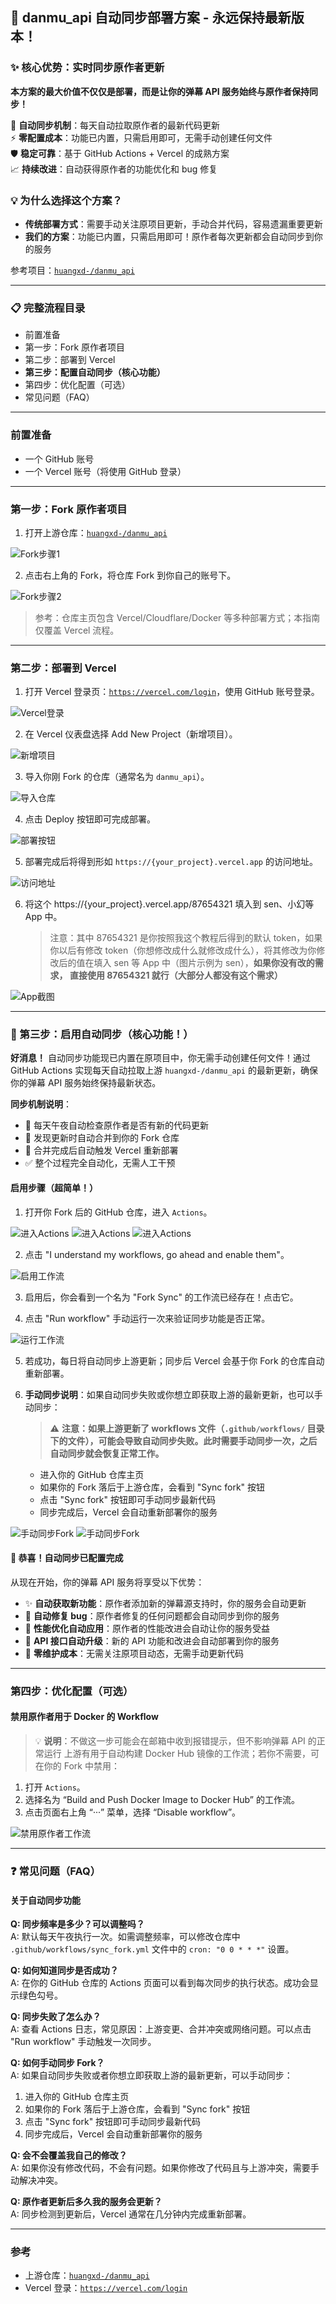 ## 🚀 danmu_api 自动同步部署方案 - 永远保持最新版本！

### ✨ 核心优势：实时同步原作者更新

**本方案的最大价值不仅仅是部署，而是让你的弹幕 API 服务始终与原作者保持同步！**

🔄 **自动同步机制**：每天自动拉取原作者的最新代码更新  
⚡ **零配置成本**：功能已内置，只需启用即可，无需手动创建任何文件  
🛡️ **稳定可靠**：基于 GitHub Actions + Vercel 的成熟方案  
📈 **持续改进**：自动获得原作者的功能优化和 bug 修复

### 💡 为什么选择这个方案？

- **传统部署方式**：需要手动关注原项目更新，手动合并代码，容易遗漏重要更新
- **我们的方案**：功能已内置，只需启用即可！原作者每次更新都会自动同步到你的服务

参考项目：[`huangxd-/danmu_api`](https://github.com/huangxd-/danmu_api)

---

### 📋 完整流程目录

- 前置准备
- 第一步：Fork 原作者项目
- 第二步：部署到 Vercel
- **第三步：配置自动同步（核心功能）**
- 第四步：优化配置（可选）
- 常见问题（FAQ）

---

### 前置准备

- 一个 GitHub 账号
- 一个 Vercel 账号（将使用 GitHub 登录）

---

### 第一步：Fork 原作者项目

1. 打开上游仓库：[`huangxd-/danmu_api`](https://github.com/huangxd-/danmu_api)

![Fork步骤1](images/step-01-fork.png)

2. 点击右上角的 Fork，将仓库 Fork 到你自己的账号下。

![Fork步骤2](images/step-02-fork.png)

> 参考：仓库主页包含 Vercel/Cloudflare/Docker 等多种部署方式；本指南仅覆盖 Vercel 流程。

---

### 第二步：部署到 Vercel

1. 打开 Vercel 登录页：[`https://vercel.com/login`](https://vercel.com/login)，使用 GitHub 账号登录。

![Vercel登录](images/step-03-vercel-login.png)

2. 在 Vercel 仪表盘选择 Add New Project（新增项目）。

![新增项目](images/step-04-vercel-new-project.png)

3. 导入你刚 Fork 的仓库（通常名为 `danmu_api`）。

![导入仓库](images/step-05-vercel-import.png)

4. 点击 Deploy 按钮即可完成部署。

![部署按钮](images/step-06-vercel-deploy.png)

5. 部署完成后将得到形如 `https://{your_project}.vercel.app` 的访问地址。

![访问地址](images/step-06-01-vercel-deploy.png)

6. 将这个 https://{your_project}.vercel.app/87654321 填入到 sen、小幻等 App 中。
   > 注意：其中 87654321 是你按照我这个教程后得到的默认 token，如果你以后有修改 token（你想修改成什么就修改成什么），将其修改为你修改后的值在填入 sen 等 App 中（图片示例为 sen），**如果你没有改的需求， 直接使用 87654321 就行（大部分人都没有这个需求）**

![App截图](images/step-06-02-vercel-deploy.png)

---

### 🎯 第三步：启用自动同步（核心功能！）

**好消息！** 自动同步功能现已内置在原项目中，你无需手动创建任何文件！通过 GitHub Actions 实现每天自动拉取上游 `huangxd-/danmu_api` 的最新更新，确保你的弹幕 API 服务始终保持最新状态。

**同步机制说明**：

- 📅 每天午夜自动检查原作者是否有新的代码更新
- 🔄 发现更新时自动合并到你的 Fork 仓库
- 🚀 合并完成后自动触发 Vercel 重新部署
- ✅ 整个过程完全自动化，无需人工干预

#### 启用步骤（超简单！）

1. 打开你 Fork 后的 GitHub 仓库，进入 `Actions`。

![进入Actions](images/step-07-action.png)
![进入Actions](images/step-08-action.png)
![进入Actions](images/step-09-action.png)

2. 点击 "I understand my workflows, go ahead and enable them"。

![启用工作流](images/step-10-action.png)

3. 启用后，你会看到一个名为 "Fork Sync" 的工作流已经存在！点击它。

4. 点击 "Run workflow" 手动运行一次来验证同步功能是否正常。

![运行工作流](images/step-14-action.png)

5. 若成功，每日将自动同步上游更新；同步后 Vercel 会基于你 Fork 的仓库自动重新部署。

6. **手动同步说明**：如果自动同步失败或你想立即获取上游的最新更新，也可以手动同步：

   > ⚠️ **注意：如果上游更新了 workflows 文件（`.github/workflows/` 目录下的文件），可能会导致自动同步失败。此时需要手动同步一次，之后自动同步就会恢复正常工作。**

   - 进入你的 GitHub 仓库主页
   - 如果你的 Fork 落后于上游仓库，会看到 "Sync fork" 按钮
   - 点击 "Sync fork" 按钮即可手动同步最新代码
   - 同步完成后，Vercel 会自动重新部署你的服务

![手动同步Fork](images/step-16-01-action.png)
![手动同步Fork](images/step-16-02-action.png)

#### 🎉 恭喜！自动同步已配置完成

从现在开始，你的弹幕 API 服务将享受以下优势：

- ✨ **自动获取新功能**：原作者添加新的弹幕源支持时，你的服务会自动更新
- 🐛 **自动修复 bug**：原作者修复的任何问题都会自动同步到你的服务
- 🚀 **性能优化自动应用**：原作者的性能改进会自动让你的服务受益
- 📱 **API 接口自动升级**：新的 API 功能和改进会自动部署到你的服务
- 🔧 **零维护成本**：无需关注原项目动态，无需手动更新代码

---

### 第四步：优化配置（可选）

#### 禁用原作者用于 Docker 的 Workflow

> 💡 **说明**：不做这一步可能会在邮箱中收到报错提示，但不影响弹幕 API 的正常运行
> 上游有用于自动构建 Docker Hub 镜像的工作流；若你不需要，可在你的 Fork 中禁用：

1. 打开 `Actions`。
2. 选择名为 “Build and Push Docker Image to Docker Hub” 的工作流。
3. 点击页面右上角 “···” 菜单，选择 “Disable workflow”。

![禁用原作者工作流](images/step-15-action.png)

---

### ❓ 常见问题（FAQ）

#### 关于自动同步功能

**Q: 同步频率是多少？可以调整吗？**  
A: 默认每天午夜执行一次。如需调整频率，可以修改仓库中 `.github/workflows/sync_fork.yml` 文件中的 `cron: "0 0 * * *"` 设置。

**Q: 如何知道同步是否成功？**  
A: 在你的 GitHub 仓库的 Actions 页面可以看到每次同步的执行状态。成功会显示绿色勾号。

**Q: 同步失败了怎么办？**  
A: 查看 Actions 日志，常见原因：上游变更、合并冲突或网络问题。可以点击 "Run workflow" 手动触发一次同步。

**Q: 如何手动同步 Fork？**  
A: 如果自动同步失败或者你想立即获取上游的最新更新，可以手动同步：

1. 进入你的 GitHub 仓库主页
2. 如果你的 Fork 落后于上游仓库，会看到 "Sync fork" 按钮
3. 点击 "Sync fork" 按钮即可手动同步最新代码
4. 同步完成后，Vercel 会自动重新部署你的服务

**Q: 会不会覆盖我自己的修改？**  
A: 如果你没有修改代码，不会有问题。如果你修改了代码且与上游冲突，需要手动解决冲突。

**Q: 原作者更新后多久我的服务会更新？**  
A: 同步检测到更新后，Vercel 通常在几分钟内完成重新部署。

---

### 参考

- 上游仓库：[`huangxd-/danmu_api`](https://github.com/huangxd-/danmu_api)
- Vercel 登录：[`https://vercel.com/login`](https://vercel.com/login)
